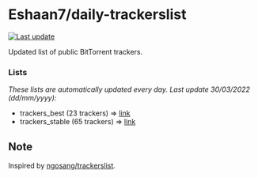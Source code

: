 
# Eshaan7/daily-trackerslist 

[![Last update](https://img.shields.io/badge/Last%20update-30/03/2022-blue.svg)](#)

Updated list of public BitTorrent trackers.

### Lists
*These lists are automatically updated every day. Last update 30/03/2022 (_dd/mm/yyyy_):*

* trackers_best (23 trackers) => [link](https://raw.githubusercontent.com/eshaan7/daily-trackerslist/master/trackers_best.txt)
* trackers_stable (65 trackers) => [link](https://raw.githubusercontent.com/eshaan7/daily-trackerslist/master/trackers_stable.txt)

## Note

Inspired by [ngosang/trackerslist](https://github.com/ngosang/trackerslist).
